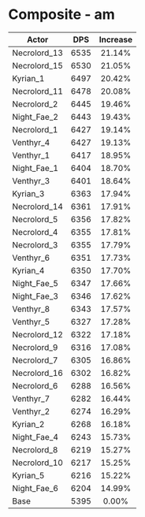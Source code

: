 # Composite - am
| Actor | DPS | Increase |
|---|:---:|:---:|
|Necrolord_13|6535|21.14%|
|Necrolord_15|6530|21.05%|
|Kyrian_1|6497|20.42%|
|Necrolord_11|6478|20.08%|
|Necrolord_2|6445|19.46%|
|Night_Fae_2|6443|19.43%|
|Necrolord_1|6427|19.14%|
|Venthyr_4|6427|19.13%|
|Venthyr_1|6417|18.95%|
|Night_Fae_1|6404|18.70%|
|Venthyr_3|6401|18.64%|
|Kyrian_3|6363|17.94%|
|Necrolord_14|6361|17.91%|
|Necrolord_5|6356|17.82%|
|Necrolord_4|6355|17.81%|
|Necrolord_3|6355|17.79%|
|Venthyr_6|6351|17.73%|
|Kyrian_4|6350|17.70%|
|Night_Fae_5|6347|17.66%|
|Night_Fae_3|6346|17.62%|
|Venthyr_8|6343|17.57%|
|Venthyr_5|6327|17.28%|
|Necrolord_12|6322|17.18%|
|Necrolord_9|6316|17.08%|
|Necrolord_7|6305|16.86%|
|Necrolord_16|6302|16.82%|
|Necrolord_6|6288|16.56%|
|Venthyr_7|6282|16.44%|
|Venthyr_2|6274|16.29%|
|Kyrian_2|6268|16.18%|
|Night_Fae_4|6243|15.73%|
|Necrolord_8|6219|15.27%|
|Necrolord_10|6217|15.25%|
|Kyrian_5|6216|15.22%|
|Night_Fae_6|6204|14.99%|
|Base|5395|0.00%|
